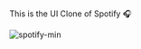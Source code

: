 This is the UI Clone of Spotify 🎧 

![spotify-min](https://user-images.githubusercontent.com/62766656/114839958-f4867b80-9df3-11eb-9775-a8a83fdbdd32.gif)
